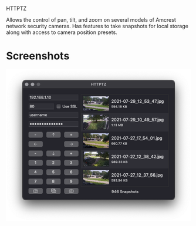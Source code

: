 HTTPTZ

Allows the control of pan, tilt, and zoom on several models of Amcrest network security cameras. Has features to take snapshots for local storage along with access to camera position presets.

# Screenshots
![Screenshot](https://raw.githubusercontent.com/mcherry/HTTPTZ/main/Screenshots/sshot1.png?raw=true "Screenshot 1")
